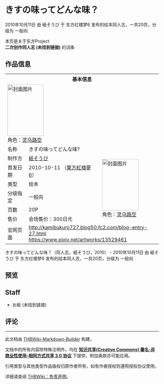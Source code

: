# きすの味ってどんな味？

<!-- source html: G:\repos\THBWiki-Markdown-Builder\THBWikiMarkdown\Temp\main\3\3e\ns0%3A%E3%81%8D%E3%81%99%E3%81%AE%E5%91%B3%E3%81%A3%E3%81%A6%E3%81%A9%E3%82%93%E3%81%AA%E5%91%B3%EF%BC%9F.html -->

2010年10月11日 由 紙そうび 于 东方红楼梦6 发布的绘本同人志，一共20页，分级为 一般向

本页是关于东方Project  
 **二次创作同人志 (未找到链接)** 的词条
## 作品信息

<table><tbody><tr><th colspan="3">基本信息</th></tr><tr><td class="cover-artwork-mobile" colspan="2"><a href="./文件-きすの味ってどんな味-封面.png.md" class="image" title="封面图片"><img alt="封面图片" src="https://upload.thwiki.cc/thumb/6/68/%E3%81%8D%E3%81%99%E3%81%AE%E5%91%B3%E3%81%A3%E3%81%A6%E3%81%A9%E3%82%93%E3%81%AA%E5%91%B3%3F%E5%B0%81%E9%9D%A2.png/119px-%E3%81%8D%E3%81%99%E3%81%AE%E5%91%B3%E3%81%A3%E3%81%A6%E3%81%A9%E3%82%93%E3%81%AA%E5%91%B3%3F%E5%B0%81%E9%9D%A2.png" decoding="async" loading="lazy" width="119" height="168" srcset="https://upload.thwiki.cc/thumb/6/68/%E3%81%8D%E3%81%99%E3%81%AE%E5%91%B3%E3%81%A3%E3%81%A6%E3%81%A9%E3%82%93%E3%81%AA%E5%91%B3%3F%E5%B0%81%E9%9D%A2.png/178px-%E3%81%8D%E3%81%99%E3%81%AE%E5%91%B3%E3%81%A3%E3%81%A6%E3%81%A9%E3%82%93%E3%81%AA%E5%91%B3%3F%E5%B0%81%E9%9D%A2.png 1.5x, https://upload.thwiki.cc/thumb/6/68/%E3%81%8D%E3%81%99%E3%81%AE%E5%91%B3%E3%81%A3%E3%81%A6%E3%81%A9%E3%82%93%E3%81%AA%E5%91%B3%3F%E5%B0%81%E9%9D%A2.png/238px-%E3%81%8D%E3%81%99%E3%81%AE%E5%91%B3%E3%81%A3%E3%81%A6%E3%81%A9%E3%82%93%E3%81%AA%E5%91%B3%3F%E5%B0%81%E9%9D%A2.png 2x" data-file-width="300" data-file-height="424"></a><div class="cover-char">角色：<a href="./灵乌路空.md" title="灵乌路空">灵乌路空</a></div></td>
</tr><tr><td class="label">名称</td><td colspan="2"> きすの味ってどんな味? </td></tr><tr><td class="label">制作方</td><td><a href="./紙そうび.md" title="紙そうび">紙そうび</a></td><td class="cover-artwork" rowspan="6" style="min-width:168px;"><a href="./文件-きすの味ってどんな味-封面.png.md" class="image" title="封面图片"><img alt="封面图片" src="https://upload.thwiki.cc/thumb/6/68/%E3%81%8D%E3%81%99%E3%81%AE%E5%91%B3%E3%81%A3%E3%81%A6%E3%81%A9%E3%82%93%E3%81%AA%E5%91%B3%3F%E5%B0%81%E9%9D%A2.png/119px-%E3%81%8D%E3%81%99%E3%81%AE%E5%91%B3%E3%81%A3%E3%81%A6%E3%81%A9%E3%82%93%E3%81%AA%E5%91%B3%3F%E5%B0%81%E9%9D%A2.png" decoding="async" loading="lazy" width="119" height="168" srcset="https://upload.thwiki.cc/thumb/6/68/%E3%81%8D%E3%81%99%E3%81%AE%E5%91%B3%E3%81%A3%E3%81%A6%E3%81%A9%E3%82%93%E3%81%AA%E5%91%B3%3F%E5%B0%81%E9%9D%A2.png/178px-%E3%81%8D%E3%81%99%E3%81%AE%E5%91%B3%E3%81%A3%E3%81%A6%E3%81%A9%E3%82%93%E3%81%AA%E5%91%B3%3F%E5%B0%81%E9%9D%A2.png 1.5x, https://upload.thwiki.cc/thumb/6/68/%E3%81%8D%E3%81%99%E3%81%AE%E5%91%B3%E3%81%A3%E3%81%A6%E3%81%A9%E3%82%93%E3%81%AA%E5%91%B3%3F%E5%B0%81%E9%9D%A2.png/238px-%E3%81%8D%E3%81%99%E3%81%AE%E5%91%B3%E3%81%A3%E3%81%A6%E3%81%A9%E3%82%93%E3%81%AA%E5%91%B3%3F%E5%B0%81%E9%9D%A2.png 2x" data-file-width="300" data-file-height="424"></a><div class="cover-char">角色：<a href="./灵乌路空.md" title="灵乌路空">灵乌路空</a></div></td>
</tr><tr><td class="label">首发日期</td><td>2010-10-11&#160;（<a href="/展会作品列表?e=%E4%B8%9C%E6%96%B9%E7%BA%A2%E6%A5%BC%E6%A2%A6%236">東方紅楼夢6</a>）</td></tr><tr><td class="label">类型</td><td>绘本</td></tr><tr><td class="label">分级指定</td><td>一般向</td></tr><tr><td class="label">页数</td><td>20P</td></tr><tr><td class="label">售价</td><td>会场售价：300日元</td></tr>
<tr><td class="label">官网页面</td><td colspan="2"><a rel="nofollow" class="external free" href="http://kamibukuro727.blog50.fc2.com/blog-entry-27.html">http://kamibukuro727.blog50.fc2.com/blog-entry-27.html</a><br><a rel="nofollow" class="external free" href="https://www.pixiv.net/artworks/13529461">https://www.pixiv.net/artworks/13529461</a></td></tr></tbody></table>

きすの味ってどんな味？（同人志，紙そうび，2010） - 2010年10月11日 由 紙そうび 于 东方红楼梦6 发布的绘本同人志，一共20页，分级为 一般向
## 预览
## Staff
- お紙 (未找到链接)

## 评论




---

此文档由 [THBWiki-Markdown-Builder](https://github.com/Delsin-Yu/THBWiki-Markdown-Builder) 构建。

文档中的所有内容除特殊注明外，均在 [**知识共享(Creative Commons) 署名-非商业性使用-相同方式共享 3.0 协议**](https://creativecommons.org/licenses/by-sa/3.0/deed.zh-hans) 下提供，附加条款亦可能应用。

引用类型与其他类型作品版权归原作者所有，如有作者授权则遵照授权协议使用。

详细请查阅 [THBWiki：免责声明](https://thbwiki.cc/THBWiki:%E5%85%8D%E8%B4%A3%E5%A3%B0%E6%98%8E)。

